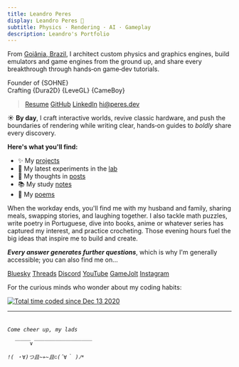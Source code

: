 ```yaml
---
title: Leandro Peres
display: Leandro Peres 🖖
subtitle: Physics · Rendering · AI · Gameplay
description: Leandro's Portfolio
---
```


From [Goiânia, Brazil](https://en.wikipedia.org/wiki/Goi%C3%A2nia), I architect custom physics and graphics engines, build emulators and game engines from the ground up, and share every breakthrough through hands‑on game‑dev tutorials.

Founder of {SOHNE}<br/>
Crafting {Dura2D} {LeveGL} {CameBoy}

> <p flex="~ gap-3 wrap" class="mt--2!">
>   <a href="https://resume.peres.dev" target="_blank"><span op75 i-ri-file-download-line /> Resume</a>
>   <a href="https://github.com/zschzen" target="_blank"><span op75 i-simple-icons-github /> GitHub</a>
>   <a href="https://linkedin.com/in/leandroperes" target="_blank"><span op75 i-simple-icons-linkedin /> LinkedIn</a>
>   <a href="mailto:hi@peres.dev" target="_blank"><span op75 i-ri-mail-line /> hi@peres.dev</a>
> </p>

☀️ **By day**, I craft interactive worlds, revive classic hardware, and push the boundaries of rendering while writing clear, hands‑on guides to _boldly_ share every discovery.

**Here's what you'll find:**

- ✨ My [projects](/projects)
- 🧪 My latest experiments in the [lab](/lab)
- 📝 My thoughts in [posts](/posts)
- 📚 My study [notes](/notes)
- 🎨 My [poems](/poems)

When the workday ends, you'll find me with my husband and family, sharing meals, swapping stories, and laughing together. I also tackle math puzzles, write poetry in Portuguese, dive into books, anime or whatever series has captured my interest, and practice crocheting. Those evening hours fuel the big ideas that inspire me to build and create.

<PhotoGallery
  :photo-names="[
    'p-2025-06-30-11-34-50-389-1',
    'p-2025-06-30-11-34-50-395-1',
    'p-2025-06-30-11-34-50-395-2',
    'p-2025-06-30-11-36-12-896-1',
    'p-2025-06-30-11-34-50-388-1'
  ]"
/>

**_Every answer generates further questions_**, which is why I'm generally accessible; you can also find me on…

<p flex="~ gap-3 wrap" class="mt--2!">
  <a href="https://bsky.app/profile/peres.dev" target="_blank"><span op75 i-ri-bluesky-fill /> Bluesky</a>
  <a href="https://www.threads.net/@peres.dev" target="_blank"><span op75 i-ri-threads-line /> Threads</a>
  <a href="https://chat.peres.dev" target="_blank"><span op75 i-simple-icons-discord /> Discord</a>
  <a href="https://www.youtube.com/@Leandero" target="_blank"><span op75 i-simple-icons-youtube /> YouTube</a>
  <a href="https://gamejolt.com/@SOHNE" target="_blank"><span i-simple-icons-gamejolt /> GameJolt</a>
  <a href="https://www.instagram.com/peres.dev" target="_blank"><span op75 i-simple-icons-instagram /> Instagram</a>
</p>

For the curious minds who wonder about my coding habits:

<a href="https://wakatime.com/@4dc0c3b5-1e64-4d6a-84b4-a6cd17b7cdac" class="inline-block! w-fit! h-fit! border-b-0! my--9!" target="_blank">
    <img src="https://wakatime.com/badge/user/4dc0c3b5-1e64-4d6a-84b4-a6cd17b7cdac.svg" alt="Total time coded since Dec 13 2020" />
</a>

---

<h6><code class="bg-transparent! leading-none">
Come cheer up, my lads<br/>
  ￣￣￣∨￣￣￣￣￣￣￣￣￣￣￣<br/>
!( ・∀)つ且~≁~且⊂(´∀｀ )ﾉ*
</code></h6>
